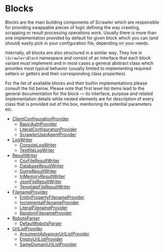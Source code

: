 # Blocks
Blocks are the main building components of Scrawler which are
responsible for providing swappable pieces of logic defining
the way crawling, scrapping or result processing operations
work. Usually there is more than one implementation provided by
default for given block which you can (and should) easily pick
in your configuration file, depending on your needs.

Internally, all blocks are also structured in a similar way.
They live in `\Scrawler\Block` namespace and consist of an
interface that each block variant must implement and in most
cases a general abstract class which provides most typical
behavior (usually limited to implementing required setters or
getters and their corresponding class properties).

For the list of available blocks and their builtin implementations
please consult the list below. Please note that first level list
items lead to the general documentation for the block — its interface,
purpose and related implementation details while nested elements are
for description of every class that is provided out of the box,
mentioning its potential parameters etc.

- [ClientConfigurationProvider](blocks/clientconfigurationprovider.md)
    - [BasicAuthProvider](blocks/clientconfigurationprovider.md#basicauthprovider)
    - [LiteralConfigurationProvider](blocks/clientconfigurationprovider.md#literalconfigurationprovider)
    - [ScrawlerUserAgentProvider](blocks/clientconfigurationprovider.md#scrawleruseragentprovider)
- [LogWriter](blocks/logwriter.md)
    - [ConsoleLogWriter](blocks/logwriter.md#consolelogwriter)
    - [TextfileLogWriter](blocks/logwriter.md#textfilelogwriter)
- [ResultWriter](blocks/resultwriter.md)
    - [CsvFileResultWriter](blocks/resultwriter.md#csvfileresultwriter)
    - [DatabaseResultWriter](blocks/resultwriter.md#databaseresultwriter)
    - [DumpResultWriter](blocks/resultwriter.md#dumpresultwriter)
    - [InMemoryResultWriter](blocks/resultwriter.md#inmemoryresultwriter)
    - [JsonFileResultWriter](blocks/resultwriter.md#jsonfileresultwriter)
    - [TemplateFileResultWriter](blocks/resultwriter.md#templatefileresultwriter)
- [FilenameProvider](blocks/filenameprovider.md)
    - [EntityPropertyFilenameProvider](blocks/filenameprovider.md#entitypropertyfilenameprovider)
    - [IncrementalFilenameProvider](blocks/filenameprovider.md#incrementalfilenameprovider)
    - [LiteralFilenameProvider](blocks/filenameprovider.md#literalfilenameprovider)
    - [RandomFilenameProvider](blocks/filenameprovider.md#randomfilenameprovider)
- [RobotsParser](blocks/robotsparser.md)
    - [DefaultRobotsParser](blocks/robotsparser.md#defaultrobotsparser)
- [UrlListProvider](blocks/urllistprovider.md)
    - [ArgumentAdvancerUrlListProvider](blocks/urllistprovider.md#argumentadvancerurllistprovider)
    - [EmptyUrlListProvider](blocks/urllistprovider.md#emptyurllistprovider)
    - [SameDomainUrlListProvider](blocks/urllistprovider.md#samedomainurllistprovider)
